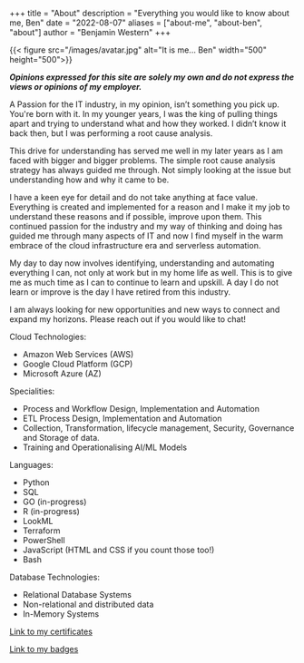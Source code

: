 +++
title = "About"
description = "Everything you would like to know about me, Ben"
date = "2022-08-07"
aliases = ["about-me", "about-ben", "about"]
author = "Benjamin Western"
+++

{{< figure src="/images/avatar.jpg" alt="It is me... Ben" width="500" height="500">}}

***Opinions expressed for this site are solely my own and do not express the views or opinions of my employer.***

A Passion for the IT industry, in my opinion, isn’t something you pick up. You're born with it. In my younger years, I was the king of pulling things apart and trying to understand what and how they worked. I didn’t know it back then, but I was performing a root cause analysis.

This drive for understanding has served me well in my later years as I am faced with bigger and bigger problems. The simple root cause analysis strategy has always guided me through. Not simply looking at the issue but understanding how and why it came to be.

I have a keen eye for detail and do not take anything at face value. Everything is created and implemented for a reason and I make it my job to understand these reasons and if possible, improve upon them. 
This continued passion for the industry and my way of thinking and doing has guided me through many aspects of IT and now I find myself in the warm embrace of the cloud infrastructure era and serverless automation. 

My day to day now involves identifying, understanding and automating everything I can, not only at work but in my home life as well. This is to give me as much time as I can to continue to learn and upskill.
A day I do not learn or improve is the day I have retired from this industry. 

I am always looking for new opportunities and new ways to connect and expand my horizons. Please reach out if you would like to chat!

Cloud Technologies: 
- Amazon Web Services (AWS)
- Google Cloud Platform (GCP)
- Microsoft Azure (AZ)

Specialities: 
- Process and Workflow Design, Implementation and Automation
- ETL Process Design, Implementation and Automation
- Collection, Transformation, lifecycle management, Security, Governance and Storage of data.
- Training and Operationalising AI/ML Models

Languages: 
- Python
- SQL
- GO (in-progress)
- R (in-progress)
- LookML
- Terraform
- PowerShell
- JavaScript (HTML and CSS if you count those too!)
- Bash

Database Technologies:
- Relational Database Systems
- Non-relational and distributed data
- In-Memory Systems

[Link to my certificates](/certificates)

[Link to my badges](/badges)
